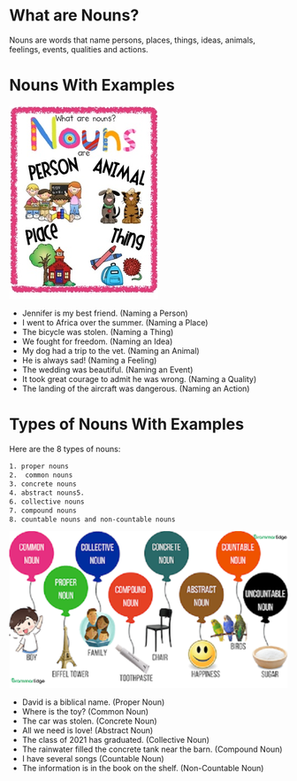 # What are Nouns?
Nouns are words that name persons, places, things, ideas, animals, feelings, events, qualities and actions.


# Nouns With Examples

![partofspeech](images/noun23.jpg)

- Jennifer is my best friend. (Naming a Person)
- I went to Africa over the summer. (Naming a Place)
- The bicycle was stolen. (Naming a Thing)
- We fought for freedom. (Naming an Idea)
- My dog had a trip to the vet. (Naming an Animal)
- He is always sad! (Naming a Feeling)
- The wedding was beautiful. (Naming an Event)
- It took great courage to admit he was wrong. (Naming a Quality)
- The landing of the aircraft was dangerous. (Naming an Action)


# Types of Nouns With Examples

 Here are the 8 types of nouns:
 
    1. proper nouns
    2.  common nouns
    3. concrete nouns
    4. abstract nouns5.
    6. collective nouns 
    7. compound nouns
    8. countable nouns and non-countable nouns

![partofspeech](images/nouns.png)


- David is a biblical name. (Proper Noun)
- Where is the toy? (Common Noun)
- The car was stolen. (Concrete Noun)
- All we need is love! (Abstract Noun)
- The class of 2021 has graduated. (Collective Noun)
- The rainwater filled the concrete tank near the barn. (Compound Noun)
- I have several songs (Countable Noun)
- The information is in the book on the shelf. (Non-Countable Noun)

